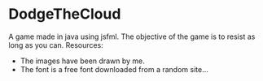 # DodgeTheCloud
A game made in java using jsfml.
The objective of the game is to resist as long as you can.
Resources:
- The images have been drawn by me.
- The font is a free font downloaded from a random site...
